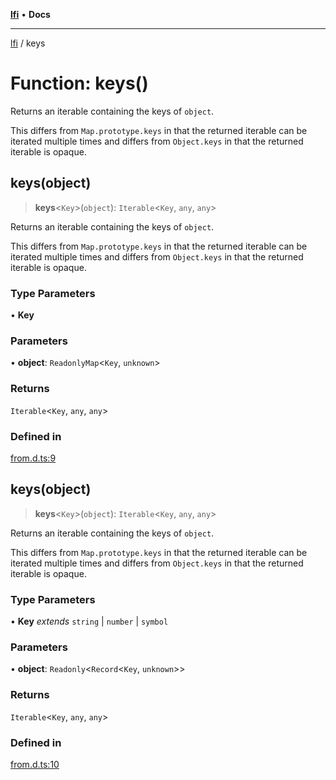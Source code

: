 [**lfi**](../readme.md) • **Docs**

***

[lfi](../globals.md) / keys

# Function: keys()

Returns an iterable containing the keys of `object`.

This differs from `Map.prototype.keys` in that the returned iterable can be
iterated multiple times and differs from `Object.keys` in that the returned
iterable is opaque.

## keys(object)

> **keys**\<`Key`\>(`object`): `Iterable`\<`Key`, `any`, `any`\>

Returns an iterable containing the keys of `object`.

This differs from `Map.prototype.keys` in that the returned iterable can be
iterated multiple times and differs from `Object.keys` in that the returned
iterable is opaque.

### Type Parameters

• **Key**

### Parameters

• **object**: `ReadonlyMap`\<`Key`, `unknown`\>

### Returns

`Iterable`\<`Key`, `any`, `any`\>

### Defined in

[from.d.ts:9](https://github.com/TomerAberbach/lfi/blob/d7a0f90dd72245d6efd6bd97c58a78b3f3028f25/src/operations/from.d.ts#L9)

## keys(object)

> **keys**\<`Key`\>(`object`): `Iterable`\<`Key`, `any`, `any`\>

Returns an iterable containing the keys of `object`.

This differs from `Map.prototype.keys` in that the returned iterable can be
iterated multiple times and differs from `Object.keys` in that the returned
iterable is opaque.

### Type Parameters

• **Key** *extends* `string` \| `number` \| `symbol`

### Parameters

• **object**: `Readonly`\<`Record`\<`Key`, `unknown`\>\>

### Returns

`Iterable`\<`Key`, `any`, `any`\>

### Defined in

[from.d.ts:10](https://github.com/TomerAberbach/lfi/blob/d7a0f90dd72245d6efd6bd97c58a78b3f3028f25/src/operations/from.d.ts#L10)
